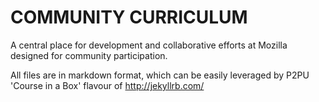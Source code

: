 # COMMUNITY CURRICULUM

A central place for development and collaborative efforts at Mozilla designed for community participation.

All files are in markdown format, which can be easily leveraged by P2PU 'Course in a Box' flavour of http://jekyllrb.com/
